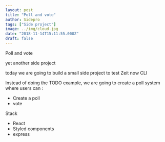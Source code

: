 ```yaml
---
layout: post
title: "Poll and vote"
author: Sidepro
tags: ["Side project"]
image: ../img/cloud.jpg
date: "2018-11-14T15:11:55.000Z"
draft: false
---
```


Poll and vote

yet another side project 

today we are going to build a small side project to test Zeit now CLI 

Instead of doing the TODO example, we are going to create a poll system  where users can : 

- Create a poll 
- vote 

Stack 

- React
- Styled components  
- express 


